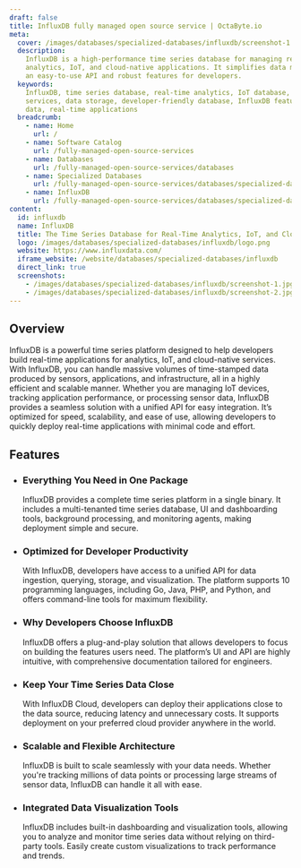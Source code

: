 ```yaml
---
draft: false
title: InfluxDB fully managed open source service | OctaByte.io
meta:
  cover: /images/databases/specialized-databases/influxdb/screenshot-1.jpg
  description:
    InfluxDB is a high-performance time series database for managing real-time
    analytics, IoT, and cloud-native applications. It simplifies data management with
    an easy-to-use API and robust features for developers.
  keywords:
    InfluxDB, time series database, real-time analytics, IoT database, cloud-native
    services, data storage, developer-friendly database, InfluxDB features, time-stamped
    data, real-time applications
  breadcrumb:
    - name: Home
      url: /
    - name: Software Catalog
      url: /fully-managed-open-source-services
    - name: Databases
      url: /fully-managed-open-source-services/databases
    - name: Specialized Databases
      url: /fully-managed-open-source-services/databases/specialized-databases
    - name: InfluxDB
      url: /fully-managed-open-source-services/databases/specialized-databases/influxdb
content:
  id: influxdb
  name: InfluxDB
  title: The Time Series Database for Real-Time Analytics, IoT, and Cloud-Native Services
  logo: /images/databases/specialized-databases/influxdb/logo.png
  website: https://www.influxdata.com/
  iframe_website: /website/databases/specialized-databases/influxdb
  direct_link: true
  screenshots:
    - /images/databases/specialized-databases/influxdb/screenshot-1.jpg
    - /images/databases/specialized-databases/influxdb/screenshot-2.jpg
---
```


## Overview

InfluxDB is a powerful time series platform designed to help developers build real-time applications for analytics, IoT, and cloud-native services. With InfluxDB, you can handle massive volumes of time-stamped data produced by sensors, applications, and infrastructure, all in a highly efficient and scalable manner. Whether you are managing IoT devices, tracking application performance, or processing sensor data, InfluxDB provides a seamless solution with a unified API for easy integration. It’s optimized for speed, scalability, and ease of use, allowing developers to quickly deploy real-time applications with minimal code and effort.

## Features

- ### Everything You Need in One Package

  InfluxDB provides a complete time series platform in a single binary. It includes a multi-tenanted time series database, UI and dashboarding tools, background processing, and monitoring agents, making deployment simple and secure.

- ### Optimized for Developer Productivity

  With InfluxDB, developers have access to a unified API for data ingestion, querying, storage, and visualization. The platform supports 10 programming languages, including Go, Java, PHP, and Python, and offers command-line tools for maximum flexibility.

- ### Why Developers Choose InfluxDB

  InfluxDB offers a plug-and-play solution that allows developers to focus on building the features users need. The platform’s UI and API are highly intuitive, with comprehensive documentation tailored for engineers.

- ### Keep Your Time Series Data Close

  With InfluxDB Cloud, developers can deploy their applications close to the data source, reducing latency and unnecessary costs. It supports deployment on your preferred cloud provider anywhere in the world.

- ### Scalable and Flexible Architecture

  InfluxDB is built to scale seamlessly with your data needs. Whether you're tracking millions of data points or processing large streams of sensor data, InfluxDB can handle it all with ease.

- ### Integrated Data Visualization Tools

  InfluxDB includes built-in dashboarding and visualization tools, allowing you to analyze and monitor time series data without relying on third-party tools. Easily create custom visualizations to track performance and trends.
